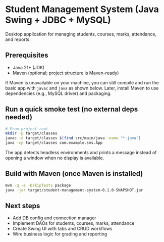 # Student Management System (Java Swing + JDBC + MySQL)

Desktop application for managing students, courses, marks, attendance, and reports.

## Prerequisites
- Java 21+ (JDK)
- Maven (optional; project structure is Maven-ready)

If Maven is unavailable on your machine, you can still compile and run the basic app with `javac` and `java` as shown below. Later, install Maven to use dependencies (e.g., MySQL driver) and packaging.

## Run a quick smoke test (no external deps needed)
```bash
# From project root
mkdir -p target/classes
javac -d target/classes $(find src/main/java -name "*.java")
java -cp target/classes com.example.sms.App
```

The app detects headless environments and prints a message instead of opening a window when no display is available.

## Build with Maven (once Maven is installed)
```bash
mvn -q -e -DskipTests package
java -jar target/student-management-system-0.1.0-SNAPSHOT.jar
```

## Next steps
- Add DB config and connection manager
- Implement DAOs for students, courses, marks, attendance
- Create Swing UI with tabs and CRUD workflows
- Wire business logic for grading and reporting